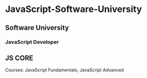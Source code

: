 # JavaScript-Software-University

## Software University
### JavaScript Developer 

## JS CORE
Courses:
JavaScript Fundamentals,
JavaScript Advanced

